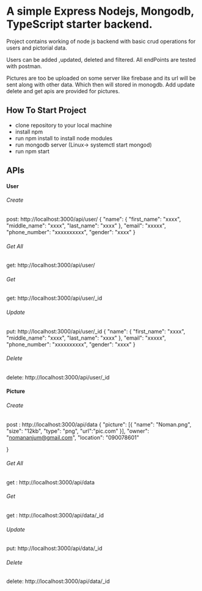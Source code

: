 # A simple Express Nodejs, Mongodb, TypeScript starter backend. 

Project contains working of node js backend with basic crud operations for users and pictorial data.

Users can be added ,updated, deleted and filtered. All endPoints are tested with postman.


Pictures are too be uploaded on some server like firebase and its url will be sent along with other data. Which then will
stored in monogdb. Add update delete and get apis are provided for pictures.


## How To Start Project

* clone repository to your local machine
* install npm
* run npm install to install node modules
* run mongodb server (Linux-> systemctl start mongod)
* run npm start


## APIs


#### User
###### Create
post: http://localhost:3000/api/user/
{ "name": {
        "first_name": "xxxx",
        "middle_name": "xxxx",
        "last_name": "xxxx"
    },
    "email": "xxxxx",
    "phone_number": "xxxxxxxxxx",
    "gender": "xxxx"
}

###### Get All
get:  http://localhost:3000/api/user/

###### Get 
get:  http://localhost:3000/api/user/_id

###### Update
put: http://localhost:3000/api/user/_id
{ "name": {
        "first_name": "xxxx",
        "middle_name": "xxxx",
        "last_name": "xxxx"
    },
    "email": "xxxxx",
    "phone_number": "xxxxxxxxxx",
    "gender": "xxxx"
}

###### Delete
delete: http://localhost:3000/api/user/_id


#### Picture

###### Create
post : http://localhost:3000/api/data
{ "picture": [{
        "name": "Noman.png",
        "size": "12kb",
        "type": "png",
        "url":"pic.com"
    }],
    "owner": "nomananjum@gmail.com",
    "location": "090078601"
    
}


###### Get All
get : http://localhost:3000/api/data

###### Get 
get : http://localhost:3000/api/data/_id


###### Update
put: http://localhost:3000/api/data/_id

###### Delete
delete: http://localhost:3000/api/data/_id



